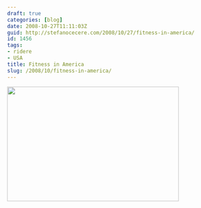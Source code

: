 ```yaml
---
draft: true
categories: [blog]
date: 2008-10-27T11:11:03Z
guid: http://stefanocecere.com/2008/10/27/fitness-in-america/
id: 1456
tags:
- ridere
- USA
title: Fitness in America
slug: /2008/10/fitness-in-america/
---
```


[<img class="aligncenter size-full wp-image-1455" title="fitness_america" src="http://stefanocecere.com/wp-content/uploads/sites/3/2008/10/fitness_america.jpg" alt="" width="400" height="268" srcset="http://stefanocecere.com/wp-content/uploads/sites/3/2008/10/fitness_america.jpg 400w, http://stefanocecere.com/wp-content/uploads/sites/3/2008/10/fitness_america-300x201.jpg 300w" sizes="(max-width: 400px) 100vw, 400px" />](http://stefanocecere.com/wp-content/uploads/sites/3/2008/10/fitness_america.jpg)